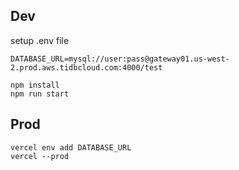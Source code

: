 
## Dev

setup .env file

```
DATABASE_URL=mysql://user:pass@gateway01.us-west-2.prod.aws.tidbcloud.com:4000/test
```

```
npm install
npm run start

```

## Prod

```
vercel env add DATABASE_URL
vercel --prod
```
